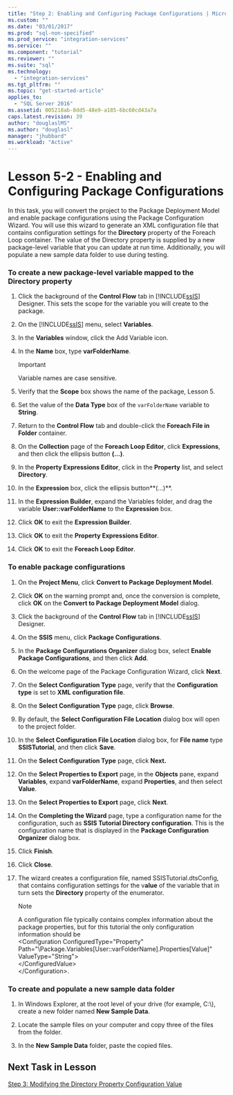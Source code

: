 ```yaml
---
title: "Step 2: Enabling and Configuring Package Configurations | Microsoft Docs"
ms.custom: ""
ms.date: "03/01/2017"
ms.prod: "sql-non-specified"
ms.prod_service: "integration-services"
ms.service: ""
ms.component: "tutorial"
ms.reviewer: ""
ms.suite: "sql"
ms.technology: 
  - "integration-services"
ms.tgt_pltfrm: ""
ms.topic: "get-started-article"
applies_to: 
  - "SQL Server 2016"
ms.assetid: 005218ab-8dd5-48e9-a185-6bc60cd43a7a
caps.latest.revision: 39
author: "douglaslMS"
ms.author: "douglasl"
manager: "jhubbard"
ms.workload: "Active"
---
```

# Lesson 5-2 - Enabling and Configuring Package Configurations
In this task, you will convert the project to the Package Deployment Model and enable package configurations using the Package Configuration Wizard. You will use this wizard to generate an XML configuration file that contains configuration settings for the **Directory** property of the Foreach Loop container. The value of the Directory property is supplied by a new package-level variable that you can update at run time. Additionally, you will populate a new sample data folder to use during testing.  
  
### To create a new package-level variable mapped to the Directory property  
  
1.  Click the background of the **Control Flow** tab in [!INCLUDE[ssIS](../includes/ssis-md.md)] Designer. This sets the scope for the variable you will create to the package.  
  
2.  On the [!INCLUDE[ssIS](../includes/ssis-md.md)] menu, select **Variables**.  
  
3.  In the **Variables** window, click the Add Variable icon.  
  
4.  In the **Name** box, type **varFolderName**.  
  
    > [!IMPORTANT]  
    > Variable names are case sensitive.  
  
5.  Verify that the **Scope** box shows the name of the package, Lesson 5.  
  
6.  Set the value of the **Data Type** box of the `varFolderName` variable to **String**.  
  
7.  Return to the **Control Flow** tab and double-click the **Foreach File in Folder** container.  
  
8.  On the **Collection** page of the **Foreach Loop Editor**, click **Expressions**, and then click the ellipsis button **(…)**.  
  
9. In the **Property Expressions Editor**, click in the **Property** list, and select **Directory**.  
  
10. In the **Expression** box, click the ellipsis button**(…)**.  
  
11. In the **Expression Builder**, expand the Variables folder, and drag the variable **User::varFolderName** to the **Expression** box.  
  
12. Click **OK** to exit the **Expression Builder**.  
  
13. Click **OK** to exit the **Property Expressions Editor**.  
  
14. Click **OK** to exit the **Foreach Loop Editor**.  
  
### To enable package configurations  
  
1.  On the **Project Menu**, click **Convert to Package Deployment Model**.  
  
2.  Click **OK** on the warning prompt and, once the conversion is complete, click **OK** on the **Convert to Package Deployment Model** dialog.  
  
3.  Click the background of the **Control Flow** tab in [!INCLUDE[ssIS](../includes/ssis-md.md)] Designer.  
  
4.  On the **SSIS** menu, click **Package Configurations**.  
  
5.  In the **Package Configurations Organizer** dialog box, select **Enable Package Configurations**, and then click **Add**.  
  
6.  On the welcome page of the Package Configuration Wizard, click **Next**.  
  
7.  On the **Select Configuration Type** page, verify that the **Configuration type** is set to **XML configuration file**.  
  
8.  On the **Select Configuration Type** page, click **Browse**.  
  
9. By default, the **Select Configuration File Location** dialog box will open to the project folder.  
  
10. In the **Select Configuration File Location** dialog box, for **File name** type **SSISTutorial**, and then click **Save**.  
  
11. On the **Select Configuration Type** page, click **Next.**  
  
12. On the **Select Properties to Export** page, in the **Objects** pane, expand **Variables**, expand **varFolderName**, expand **Properties**, and then select **Value**.  
  
13. On the **Select Properties to Export** page, click **Next**.  
  
14. On the **Completing the Wizard** page, type a configuration name for the configuration, such as **SSIS Tutorial Directory configuration**. This is the configuration name that is displayed in the **Package Configuration Organizer** dialog box.  
  
15. Click **Finish**.  
  
16. Click **Close**.  
  
17. The wizard creates a configuration file, named SSISTutorial.dtsConfig, that contains configuration settings for the v**alue** of the variable that in turn sets the **Directory** property of the enumerator.  
  
    > [!NOTE]  
    > A configuration file typically contains complex information about the package properties, but for this tutorial the only configuration information should be  
    > <Configuration ConfiguredType="Property"  
    > Path="\Package.Variables[User::varFolderName].Properties[Value]" ValueType\="String">  
    >  <ConfiguredValue>\<\/ConfiguredValue>  
    > \<\/Configuration>.  
  
### To create and populate a new sample data folder  
  
1.  In Windows Explorer, at the root level of your drive (for example, C:\\), create a new folder named **New Sample Data**.  
  
2.  Locate the sample files on your computer and copy three of the files from the folder.  
  
3.  In the **New Sample Data** folder, paste the copied files.  
  
## Next Task in Lesson  
[Step 3: Modifying the Directory Property Configuration Value](../integration-services/lesson-5-3-modifying-the-directory-property-configuration-value.md)  
  
